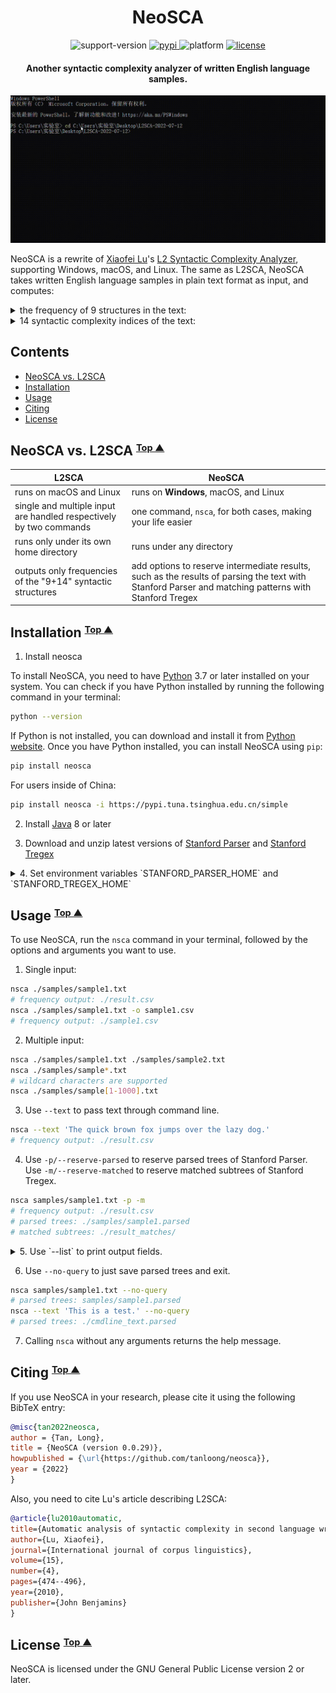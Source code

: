 <div align="center">
 <h1> NeoSCA </h1>
 <p>
  <a>
   <img alt="support-version" src="https://img.shields.io/badge/python-3.7%20%7C%203.8%20%7C%203.9%20%7C%203.10%20%7C%203.11-blue" />
  </a>
  <a href="https://pypi.org/project/neosca">
   <img alt="pypi" src="https://img.shields.io/badge/pypi-v0.0.29-orange" />
  </a>
  <a>
   <img alt="platform" src="https://img.shields.io/badge/platform-Windows%20%7C%20macOS%20%7C%20Linux-lightgray" />
  </a>
  <a href="https://github.com/tanloong/neosca/blob/master/LICENSE.txt">
   <img alt="license" src="https://img.shields.io/badge/license-GPL%20v2%2B-green"/>
  </a>
  <h4>
   Another syntactic complexity analyzer of written English language samples.
  </h4>
 </p>
</div>

![](img/testing-on-Windows.gif)

NeoSCA is a rewrite of
[Xiaofei Lu](http://personal.psu.edu/xxl13/index.html)'s 
[L2 Syntactic Complexity Analyzer](http://personal.psu.edu/xxl13/downloads/l2sca.html),
supporting Windows, macOS, and Linux.
The same as L2SCA,
NeoSCA takes written English language
samples in plain text format as input, and computes:

<details>

<summary>
the frequency of 9 structures in the text:
</summary>

1. words (W)
2. sentences (S)
3. verb phrases (VP)
4. clauses (C)
5. T-units (T)
6. dependent clauses (DC)
7. complex T-units (CT)
8. coordinate phrases (CP)
9. complex nominals (CN), and

</details>

<details>

<summary>
14 syntactic complexity indices of the text:
</summary>

1. mean length of sentence (MLS)
2. mean length of T-unit (MLT)
3. mean length of clause (MLC)
4. clauses per sentence (C/S)
5. verb phrases per T-unit (VP/T)
6. clauses per T-unit (C/T)
7. dependent clauses per clause (DC/C)
8. dependent clauses per T-unit (DC/T)
9. T-units per sentence (T/S)
10. complex T-unit ratio (CT/T)
11. coordinate phrases per T-unit (CP/T)
12. coordinate phrases per clause (CP/C)
13. complex nominals per T-unit (CN/T)
14. complex nominals per clause (CP/C)

</details>

## Contents

<!-- vim-markdown-toc GFM -->

* [NeoSCA vs. L2SCA](#neosca-vs-l2sca)
* [Installation](#installation)
* [Usage](#usage)
* [Citing](#citing)
* [License](#license)

<!-- vim-markdown-toc -->

## <a name="neosca-vs-l2sca"></a> NeoSCA vs. L2SCA <small><sup>[Top ▲](#contents)</sup></small>

| L2SCA | NeoSCA |
|-|-|
| runs on macOS and Linux | runs on **Windows**, macOS, and Linux |
| single and multiple input are handled respectively by two commands | one command, `nsca`, for both cases, making your life easier |
| runs only under its own home directory | runs under any directory |
| outputs only frequencies of the "9+14" syntactic structures | add options to reserve intermediate results, such as the results of parsing the text with Stanford Parser and matching patterns with Stanford Tregex |

## <a name="installation"></a> Installation <small><sup>[Top ▲](#contents)</sup></small>

1. Install neosca

To install NeoSCA, you need to have [Python](https://www.python.org/) 3.7 or later installed on your system. You can check if you have Python installed by running the following command in your terminal:

```sh
python --version
```

If Python is not installed, you can download and install it from [Python website](https://www.python.org/downloads/). Once you have Python installed, you can install NeoSCA using `pip`:

```sh
pip install neosca
```

For users inside of China:

```sh
pip install neosca -i https://pypi.tuna.tsinghua.edu.cn/simple
```

2. Install [Java](https://www.java.com/en/download) 8 or later

3. Download and unzip latest versions of
[Stanford Parser](https://nlp.stanford.edu/software/lex-parser.shtml#Download) and 
[Stanford Tregex](https://nlp.stanford.edu/software/tregex.html#Download)

<details>

<summary>
4. Set environment variables `STANFORD_PARSER_HOME` and `STANFORD_TREGEX_HOME`
</summary>

+ Windows:

In the Environment Variables window (press `Windows`+`s`, type *env*, and press `Enter`):

```sh
STANFORD_PARSER_HOME=\path\to\stanford-parser-full-2020-11-17
STANFORD_TREGEX_HOME=\path\to\stanford-tregex-2020-11-17
```

+ Linux/macOS:

```sh
export STANFORD_PARSER_HOME=/path/to/stanford-parser-full-2020-11-17
export STANFORD_TREGEX_HOME=/path/to/stanford-tregex-2020-11-17
```

</details>

## <a name="usage"></a> Usage <small><sup>[Top ▲](#contents)</sup></small>

To use NeoSCA, run the `nsca` command in your terminal, followed by the options and arguments you want to use.

1. Single input:

```sh
nsca ./samples/sample1.txt 
# frequency output: ./result.csv
nsca ./samples/sample1.txt -o sample1.csv 
# frequency output: ./sample1.csv
```

2. Multiple input:

```sh
nsca ./samples/sample1.txt ./samples/sample2.txt
nsca ./samples/sample*.txt 
# wildcard characters are supported
nsca ./samples/sample[1-1000].txt
```

3. Use `--text` to pass text through command line.

```sh
nsca --text 'The quick brown fox jumps over the lazy dog.'
# frequency output: ./result.csv
```

4. Use `-p/--reserve-parsed` 
to reserve parsed trees of Stanford Parser.
Use `-m/--reserve-matched`
to reserve matched subtrees of Stanford Tregex.

```sh
nsca samples/sample1.txt -p -m
# frequency output: ./result.csv
# parsed trees: ./samples/sample1.parsed
# matched subtrees: ./result_matches/
```

<details>

<summary>
5. Use `--list` to print output fields.
</summary>

```sh
nsca --list
```

```sh
W: words
S: sentences
VP: verb phrases
C: clauses
T: T-units
DC: dependent clauses
CT: complex T-units
CP: coordinate phrases
CN: complex nominals
MLS: mean length of sentence
MLT: mean length of T-unit
MLC: mean length of clause
C/S: clauses per sentence
VP/T: verb phrases per T-unit
C/T: clauses per T-unit
DC/C: dependent clauses per clause
DC/T: dependent clauses per T-unit
T/S: T-units per sentence
CT/T: complex T-unit ratio
CP/T: coordinate phrases per T-unit
CP/C: coordinate phrases per clause
CN/T: complex nominals per T-unit
CN/C: complex nominals per clause
```

</details>

6. Use `--no-query` to just save parsed trees and exit.

```sh
nsca samples/sample1.txt --no-query
# parsed trees: samples/sample1.parsed
nsca --text 'This is a test.' --no-query
# parsed trees: ./cmdline_text.parsed
```

7. Calling `nsca` without any arguments returns the help message.

## <a name="citing"></a> Citing <small><sup>[Top ▲](#contents)</sup></small>

If you use NeoSCA in your research, please cite it using the following BibTeX entry:

```BibTeX
@misc{tan2022neosca,
author = {Tan, Long},
title = {NeoSCA (version 0.0.29)},
howpublished = {\url{https://github.com/tanloong/neosca}},
year = {2022}
}
```

Also, you need to cite Lu's article describing L2SCA:

```BibTeX
@article{lu2010automatic,
title={Automatic analysis of syntactic complexity in second language writing},
author={Lu, Xiaofei},
journal={International journal of corpus linguistics},
volume={15},
number={4},
pages={474--496},
year={2010},
publisher={John Benjamins}
}
```

## <a name="license"></a> License <small><sup>[Top ▲](#contents)</sup></small>

NeoSCA is licensed under the GNU General Public License version 2 or later.
